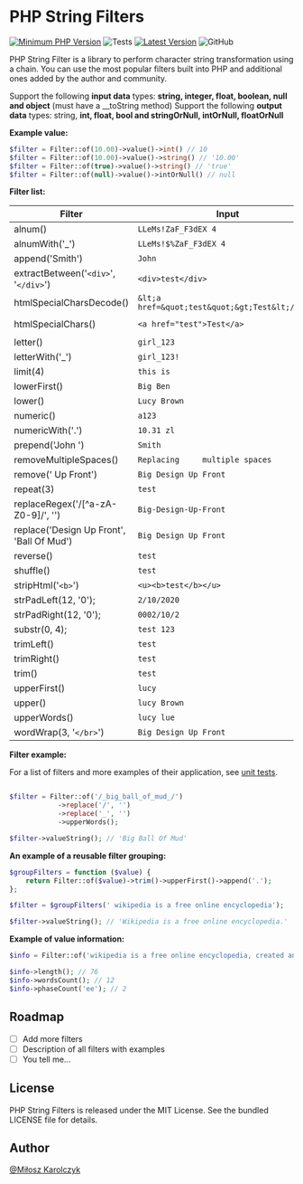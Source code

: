 # PHP String Filters
[![Minimum PHP Version](https://img.shields.io/badge/php-%3E%3D%207.3-8892BF.svg)](https://php.net/)
![Tests](https://github.com/php-filter/string-filter/workflows/Testing/badge.svg?=1.x)
[![Latest Version](https://img.shields.io/github/tag/php-filter/string-filter.svg)](https://github.com/php-filter/string-filter/releases)
![GitHub](https://img.shields.io/github/license/php-filter/string-filter.svg)

PHP String Filter is a library to perform character string transformation using a chain. You can use the most popular filters built into PHP and additional ones added by the author and community.

Support the following **input data** types: **string, integer, float, boolean, null and object** (must have a __toString method)
Support the following **output data** types: string, **int, float, bool and stringOrNull, intOrNull, floatOrNull**

**Example value:**

```php
$filter = Filter::of(10.00)->value()->int() // 10
$filter = Filter::of(10.00)->value()->string() // '10.00'
$filter = Filter::of(true)->value()->string() // 'true'
$filter = Filter::of(null)->value()->intOrNull() // null
```

**Filter list:**

| Filter                                    | Input                                           | Output                                          |
| ----------------------------------------- | ----------------------------------------------- | ----------------------------------------------- |
| alnum()                                   | `LLeMs!ZaF_F3dEX 4`                             | `LLeMsZaFF3dEX4`                                |
| alnumWith('_')                            | `LLeMs!$%ZaF_F3dEX 4`                           | `LLeMsZaF_F3dEX4`                               |
| append('Smith')                           | `John`                                          | `JohnSmith`                                     |
| extractBetween('`<div>`',  '`</div>`')    | `<div>test</div>`                               | `test`                                          |
| htmlSpecialCharsDecode()                  | `&lt;a href=&quot;test&quot;&gt;Test&lt;/a&gt;` | `<a href="test">Test</a>`                       |
| htmlSpecialChars()                        | `<a href="test">Test</a>`                       | `&lt;a href=&quot;test&quot;&gt;Test&lt;/a&gt;` |
| letter()                                  | `girl_123`                                      | `girl`                                          |
| letterWith('_')                           | `girl_123!`                                     | `girl_`                                         |
| limit(4)                                  | `this is`                                       | `this`                                          |
| lowerFirst()                              | `Big Ben`                                       | `big Ben`                                       |
| lower()                                   | `Lucy Brown`                                    | `lucy brown`                                    |
| numeric()                                 | `a123`                                          | `123`                                           |
| numericWith('.')                          | `10.31 zl`                                      | `10.31`                                         |
| prepend('John ')                          | `Smith`                                         | `JohnSmith`                                     |
| removeMultipleSpaces()                    | `Replacing     multiple spaces`                 | `Replacing multiple spaces`                     |
| remove(' Up Front')                       | `Big Design Up Front`                           | `Big Design`                                    |
| repeat(3)                                 | `test`                                          | `testtesttest`                                  |
| replaceRegex('/[^a-zA-Z0-9]/', '')        | `Big-Design-Up-Front`                           | `BigDesignUpFront`                              |
| replace('Design Up Front', 'Ball Of Mud') | `Big Design Up Front`                           | `Big Ball Of Mud`                               |
| reverse()                                 | `test`                                          | `tset`                                          |
| shuffle()                                 | `test`                                          | `tset`                                          |
| stripHtml('`<b>`')                        | `<u><b>test</b></u>`                            | `dsadsa`                                        |
| strPadLeft(12, '0');                      | `2/10/2020`                                     | `0002/10/2020`                                  |
| strPadRight(12, '0');                     | `0002/10/2`                                     | `0002/10/2000`                                  |
| substr(0, 4);                             | `test 123`                                      | `test`                                          |
| trimLeft()                                | ` test `                                        | `test `                                         |
| trimRight()                               | ` test `                                        | ` test`                                         |
| trim()                                    | ` test `                                        | `test`                                          |
| upperFirst()                              | `lucy`                                          | `Lucy`                                          |
| upper()                                   | `lucy Brown`                                    | `LUCY BROWN`                                    |
| upperWords()                              | `lucy lue`                                      | `Lucy Lue`                                      |
| wordWrap(3, '`</br>`')                    | `Big Design Up Front`                           | `Big</br>Design</br>Up</br>Front`               |

**Filter example:**

For a list of filters and more examples of their application, see [unit tests](https://github.com/php-filter/string-filter/tree/main/tests/Filters).

```php

$filter = Filter::of('/_big_ball_of_mud_/')
            ->replace('/', '')
            ->replace('_', '')
            ->upperWords();

$filter->valueString(); // 'Big Ball Of Mud'
```

**An example of a reusable filter grouping:**

```php
$groupFilters = function ($value) {
	return Filter::of($value)->trim()->upperFirst()->append('.');
};

$filter = $groupFilters(' wikipedia is a free online encyclopedia');

$filter->valueString(); // 'Wikipedia is a free online encyclopedia.'

```

**Example of value information:**

```php
$info = Filter::of('wikipedia is a free online encyclopedia, created and edited by by volunteers')->info();

$info->length(); // 76
$info->wordsCount(); // 12
$info->phaseCount('ee'); // 2
```

## Roadmap

- [ ] Add more filters
- [ ] Description of all filters with examples
- [ ] You tell me...

## License

PHP String Filters is released under the MIT License. See the bundled LICENSE file for details.

## Author

[@Miłosz Karolczyk](https://www.linkedin.com/in/milosz-karolczyk/)
